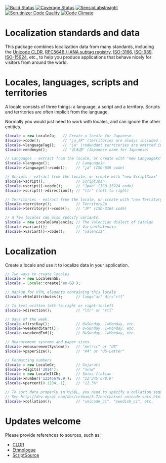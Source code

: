 [![Build Status](https://travis-ci.org/fisharebest/localization.svg?branch=master)](https://travis-ci.org/fisharebest/localization)
[![Coverage Status](https://img.shields.io/coveralls/fisharebest/localization.svg)](https://coveralls.io/r/fisharebest/localization?branch=master)
[![SensioLabsInsight](https://insight.sensiolabs.com/projects/a252b4b3-62c1-40bd-be44-43a7dc6e4a9b/mini.png)](https://insight.sensiolabs.com/projects/a252b4b3-62c1-40bd-be44-43a7dc6e4a9b)
[![Scrutinizer Code Quality](https://scrutinizer-ci.com/g/fisharebest/localization/badges/quality-score.png?b=master)](https://scrutinizer-ci.com/g/fisharebest/localization/?branch=master)
[![Code Climate](https://codeclimate.com/github/fisharebest/localization/badges/gpa.svg)](https://codeclimate.com/github/fisharebest/localization)

Localization standards and data
===============================

This package combines localization data from many standards, including
the [Unicode CLDR](http://cldr.unicode.org),
[RFC5646 / IANA subtag registry](https://tools.ietf.org/html/rfc5646),
[ISO-3166](https://en.wikipedia.org/wiki/ISO_3166),
[ISO-639](https://en.wikipedia.org/wiki/ISO_639),
[ISO-15924](http://unicode.org/iso15924/),
etc., to help you produce applications that behave nicely for visitors from
around the world.

Locales, languages, scripts and territories
===========================================

A locale consists of three things: a language, a script and a territory.
Scripts and territories are often implicit from the language.

Normally you would just need to work with locales, and can ignore the
other entities.

``` php
$locale = new LocaleJa;   // Create a locale for Japanese.
$locale->code();          // "ja_JP" (territories are always included in locale codes)
$locale->languageTag();   // "ja" (redundant territories are omitted in tags)
$locale->endonym();       // "日本語" (Japanese name for Japanese)

// Languages - extract from the locale, or create with "new LanguageXx"
$locale->language();            // LanguageJa
$locale->language()->code();    // "ja" (ISO-639 code)

// Scripts - extract from the locale, or create with "new ScriptXxxx"
$locale->script();              // ScriptJpan
$locale->script()->code();      // "Jpan" (ISO-15924 code)
$locale->script()->direction(); // "ltr" (left to right)

// Territories - extract from the locale, or create with "new TerritoryXx"
$locale->territory();           // TerritoryJp
$locale->territory()->code();   // "JP" (ISO-3166 code)

// A few locales can also specify variants.
$locale = new LocaleCaValencia; // The Valencian dialect of Catalan
$locale->variant();             // VariantValencia
$locale->variant()->code();     // "valencia"
```

Localization
============

Create a locale and use it to localize data in your application.

``` php
// Two ways to create locales
$locale = new LocaleEnGb;
$locale = Locale::create('en-GB');

// Markup for HTML elements containing this locale
$locale->htmlAttributes();      // lang="ar" dir="rtl"

// Is text written left-to-right or right-to-left
$locale->direction();           // "ltr" or "rtl"

// Days of the week.
$locale->firstDay();            // 0=Sunday, 1=Monday, etc.
$locale->weekendStart();        // 0=Sunday, 1=Monday, etc.
$locale->weekendEnd();          // 0=Sunday, 1=Monday, etc.

// Measurement systems and paper sizes.
$locale->measurementSystem();   // "metric" or "US"
$locale->paperSize();           // "A4" or "US-Letter"

// Formatting numbers
$locale = new LocaleGr;         // Gujarati
$locale->digits('2014');        // "૨૦૧૪"
$locale = new LocaleItCh;       // Swiss Italian
$locale->number('12345678.9');  // "12'345'678.9"
$locale->percent(0.1234, 1);    // "12.3%"

// To sort data properly in MySQL, you need to specify a collation sequence.
// See http://dev.mysql.com/doc/refman/5.7/en/charset-unicode-sets.html
$locale->collation();           // "unicode_ci", "swedish_ci", etc.
```

Updates welcome
===============

Please provide references to sources, such as:

* [CLDR](http://localization.unicode.org)
* [Ethnologue](https://www.ethnologue.com)
* [ScriptSource](https://www.scriptsource.org)
